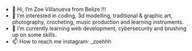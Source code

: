 - 👋 Hi, I’m  Zoe Villanueva from Belize !!!
- 👀 I’m interested in coding, 3d modelling, traditional & graphic art, photography, crocheting,  music production and learning instruments. 
- 🌱 I’m currently learning web development, cybersecurity and brushing up on some skills. 
- 📫 How to reach me instagram: _zoehhh

<!---
zoe-villanueva2003/zoe-villanueva2003 is a ✨ special ✨ repository because its `README.md` (this file) appears on your GitHub profile.
You can click the Preview link to take a look at your changes.
--->
